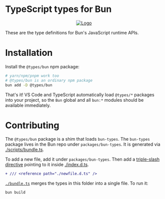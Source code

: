 # TypeScript types for Bun

<p align="center">
  <a href="https://bun.sh"><img src="https://bun.sh/logo@2x.png" alt="Logo"></a>
</p>

These are the type definitions for Bun's JavaScript runtime APIs.

# Installation

Install the `@types/bun` npm package:

```bash
# yarn/npm/pnpm work too
# @types/bun is an ordinary npm package
bun add -D @types/bun
```

That's it! VS Code and TypeScript automatically load `@types/*` packages into your project, so the `Bun` global and all `bun:*` modules should be available immediately.

# Contributing

The `@types/bun` package is a shim that loads `bun-types`. The `bun-types` package lives in the Bun repo under `packages/bun-types`. It is generated via [./scripts/bundle.ts](./scripts/bundle.ts).

To add a new file, add it under `packages/bun-types`. Then add a [triple-slash directive](https://www.typescriptlang.org/docs/handbook/triple-slash-directives.html) pointing to it inside [./index.d.ts](./index.d.ts).

```diff
+ /// <reference path="./newfile.d.ts" />
```

[`./bundle.ts`](./bundle.ts) merges the types in this folder into a single file. To run it:

```bash
bun build
```
